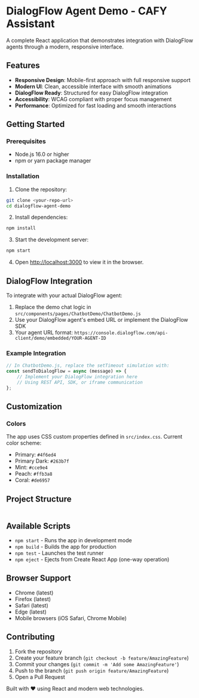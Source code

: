 # DialogFlow Agent Demo - CAFY Assistant

A complete React application that demonstrates integration with DialogFlow agents through a modern, responsive interface.

## Features

- **Responsive Design**: Mobile-first approach with full responsive support
- **Modern UI**: Clean, accessible interface with smooth animations
- **DialogFlow Ready**: Structured for easy DialogFlow integration
- **Accessibility**: WCAG compliant with proper focus management
- **Performance**: Optimized for fast loading and smooth interactions

## Getting Started

### Prerequisites

- Node.js 16.0 or higher
- npm or yarn package manager

### Installation

1. Clone the repository:

```bash
git clone <your-repo-url>
cd dialogflow-agent-demo
```

2. Install dependencies:

```bash
npm install
```

3. Start the development server:

```bash
npm start
```

4. Open [http://localhost:3000](http://localhost:3000) to view it in the browser.

## DialogFlow Integration

To integrate with your actual DialogFlow agent:

1. Replace the demo chat logic in `src/components/pages/ChatbotDemo/ChatbotDemo.js`
2. Use your DialogFlow agent's embed URL or implement the DialogFlow SDK
3. Your agent URL format: `https://console.dialogflow.com/api-client/demo/embedded/YOUR-AGENT-ID`

### Example Integration

```javascript
// In ChatbotDemo.js, replace the setTimeout simulation with:
const sendToDialogFlow = async (message) => {
	// Implement your DialogFlow integration here
	// Using REST API, SDK, or iframe communication
};
```

## Customization

### Colors

The app uses CSS custom properties defined in `src/index.css`. Current color scheme:

- Primary: `#4f6ed4`
- Primary Dark: `#263b7f`
- Mint: `#cce9e4`
- Peach: `#ffb3a8`
- Coral: `#de6957`

## Project Structure

```

```

## Available Scripts

- `npm start` - Runs the app in development mode
- `npm build` - Builds the app for production
- `npm test` - Launches the test runner
- `npm eject` - Ejects from Create React App (one-way operation)

## Browser Support

- Chrome (latest)
- Firefox (latest)
- Safari (latest)
- Edge (latest)
- Mobile browsers (iOS Safari, Chrome Mobile)

## Contributing

1. Fork the repository
2. Create your feature branch (`git checkout -b feature/AmazingFeature`)
3. Commit your changes (`git commit -m 'Add some AmazingFeature'`)
4. Push to the branch (`git push origin feature/AmazingFeature`)
5. Open a Pull Request

Built with ❤️ using React and modern web technologies.
